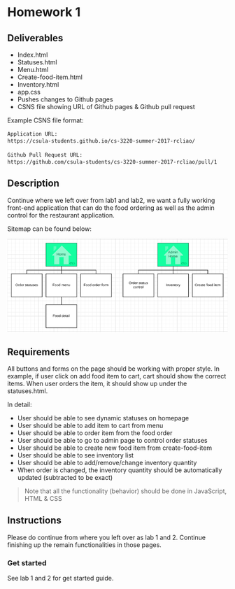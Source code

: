 # Homework 1

## Deliverables

* Index.html
* Statuses.html
* Menu.html
* Create-food-item.html
* Inventory.html
* app.css
* Pushes changes to Github pages
* CSNS file showing URL of Github pages & Github pull request

Example CSNS file format:

```
Application URL:
https://csula-students.github.io/cs-3220-summer-2017-rcliao/

Github Pull Request URL:
https://github.com/csula-students/cs-3220-summer-2017-rcliao/pull/1
```

## Description

Continue where we left over from lab1 and lab2, we want a fully working
front-end application that can do the food ordering as well as the admin
control for the restaurant application.

Sitemap can be found below:

![Sitemap](../imgs/restaurant-sitemap.png)

## Requirements

All buttons and forms on the page should be working with proper style. In
example, if user click on add food item to cart, cart should show the
correct items. When user orders the item, it should show up under the
statuses.html.

In detail:

* User should be able to see dynamic statuses on homepage
* User should be able to add item to cart from menu
* User should be able to order item from the food order
* User should be able to go to admin page to control order statuses
* User should be able to create new food item from create-food-item
* User should be able to see inventory list
* User should be able to add/remove/change inventory quantity
* When order is changed, the inventory quantity should be automatically updated (subtracted to be exact)

> Note that all the functionality (behavior) should be done in JavaScript, HTML & CSS

## Instructions

Please do continue from where you left over as lab 1 and 2. Continue finishing up the remain functionalities in those pages.

### Get started

See lab 1 and 2 for get started guide.
